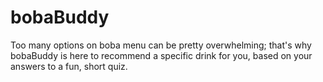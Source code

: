 # bobaBuddy
Too many options on boba menu can be pretty overwhelming; that's why bobaBuddy is here to recommend a specific drink for you, based on your answers to a fun, short quiz.
